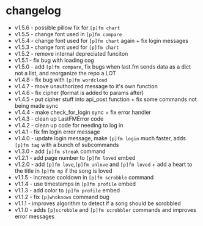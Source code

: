 # changelog

- v1.5.6 - possible pillow fix for `[p]fm chart`
- v1.5.5 - change font used in `[p]fm compare`
- v1.5.4 - change font used for `[p]fm chart` again + fix login messages
- v1.5.3 - change font used for `[p]fm chart`
- v1.5.2 - remove internal depreciated funciton
- v1.5.1 - fix bug with loading cog
- v1.5.0 - add `[p]fm compare`, fix bugs when last.fm sends data as a dict not a list, and reorganize the repo a LOT
- v1.4.8 - fix bug with `[p]fm wordcloud`
- v1.4.7 - move unauthorized message to it's own function
- v1.4.6 - fix cipher (format is added to params after)
- v1.4.5 - put cipher stuff into api_post function + fix some commands not being made sync
- v1.4.4 - make check_for_login sync + fix error handler
- v1.4.3 - clean up LastFMError code
- v1.4.2 - clean up code for needing to log in
- v1.4.1 - fix fm login error message
- v1.4.0 - update login message, make `[p]fm login` much faster, adds `[p]fm tag` with a bunch of subcommands
- v1.3.0 - add `[p]fm streak` command
- v1.2.1 - add page number to `[p]fm loved` embed
- v1.2.0 - add `[p]fm love`,`[p]fm unlove` and `[p]fm loved` + add a heart to the title in `[p]fm np` if the song is loved
- v1.1.5 - increase cooldown in `[p]fm scrobble` command
- v1.1.4 - use timestamps in `[p]fm profile` embed
- v1.1.3 - add color to `[p]fm profile` embed
- v1.1.2 - fix `[p]whoknows` command bug
- v1.1.1 - improves algorithm to detect if a song should be scrobbled
- v1.1.0 - adds `[p]scrobble` and `[p]fm scrobbler` commands and improves error messages